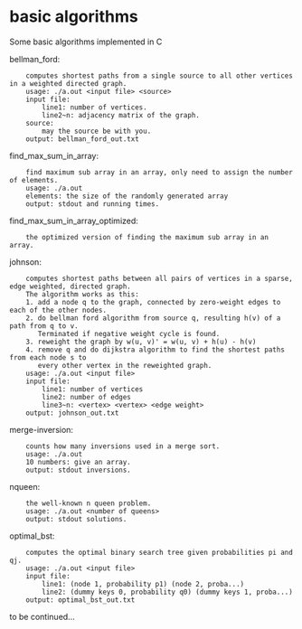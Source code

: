 # basic algorithms
Some basic algorithms implemented in C

bellman_ford:

        computes shortest paths from a single source to all other vertices in a weighted directed graph.
        usage: ./a.out <input file> <source>
        input file:
            line1: number of vertices.
            line2~n: adjacency matrix of the graph.
        source:
            may the source be with you.
        output: bellman_ford_out.txt

find_max_sum_in_array:

        find maximum sub array in an array, only need to assign the number of elements.
        usage: ./a.out
        elements: the size of the randomly generated array
        output: stdout and running times.
        
    
find_max_sum_in_array_optimized:

        the optimized version of finding the maximum sub array in an array.
        
    
johnson:

        computes shortest paths between all pairs of vertices in a sparse, edge weighted, directed graph.
        The algorithm works as this:
        1. add a node q to the graph, connected by zero-weight edges to each of the other nodes.
        2. do bellman ford algorithm from source q, resulting h(v) of a path from q to v.
           Terminated if negative weight cycle is found.
        3. reweight the graph by w(u, v)' = w(u, v) + h(u) - h(v)
        4. remove q and do dijkstra algorithm to find the shortest paths from each node s to 
           every other vertex in the reweighted graph.
        usage: ./a.out <input file>
        input file:
            line1: number of vertices
            line2: number of edges
            line3~n: <vertex> <vertex> <edge weight>
        output: johnson_out.txt

    
merge-inversion:

        counts how many inversions used in a merge sort.
        usage: ./a.out
        10 numbers: give an array.
        output: stdout inversions.


nqueen:

        the well-known n queen problem.
        usage: ./a.out <number of queens>
        output: stdout solutions.


optimal_bst:

        computes the optimal binary search tree given probabilities pi and qj.
        usage: ./a.out <input file>
        input file:
            line1: (node 1, probability p1) (node 2, proba...)
            line2: (dummy keys 0, probability q0) (dummy keys 1, proba...)
        output: optimal_bst_out.txt


to be continued...
